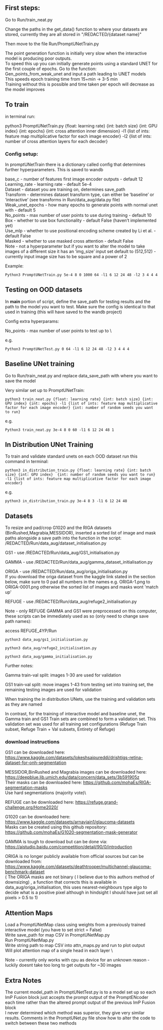 
## First steps:

Go to Run/train_neat.py

Change the paths in the get_data() function to where your datasets are stored, currently they are all stored in "/REDACTED/{dataset name}"

Then move to the file Run/PromptUNetTrain.py

The point generation function is initially very slow when the interactive model is producing poor outputs.\
To speed this up you can initially generate points using a standard UNET for the first couple of epochs. Go to the function: \
Gen_points_from_weak_unet and input a path leading to UNET models\
This speeds epoch training time from 15+min -> 3-5 min\
Training without this is possible and time taken per epoch will decrease as the model improves



## To train

in terminal run: 

python3 PromptUNetTrain.py {float: learning rate} {int: batch size} {int: GPU index} {int: epochs} {int: cross attention inner dimension} -l1 {list of ints: feature map multiplicative factor for each image encoder} -l2 {list of ints: number of cross attention layers for each decoder}

### Config setup:

In promptUNetTrain there is a dictionary called config that determines further hyperparameters. This is saved to wandb 


base_c - number of features first image encoder outputs - default 12 \
Learning_rate - learning rate - default 5e-4 \
Dataset - dataset you are training on, determines save_path \
Transform - determines dataset transform type, can either be ‘baseline’ or ‘interactive’ (see transforms in Run/data_aug/data.py file) \
Weak_unet_epochs - how many epochs to generate points with normal unet with - default 5 \
No_points - max number of user points to use during training - default 10 \
Box - whether to use box functionality - default False (haven’t implemented yet) \
Use_mlp - whether to use positional encoding scheme created by Li et al.  - default False \
Masked - whether to use masked cross attention - default False \
Note - not a hyperparameter but if you want to alter the model to take images of a different size it has an ‘img_size’ input set default to (512,512) - currently input image size has to be square and a power of 2


Example:


`Python3 PromptUNetTrain.py 5e-4 8 0 1000 64 -l1 6 12 24 48 -l2 3 4 4 4`

## Testing on OOD datasets
In __main__ portion of script, define the save_path for testing results and the path to the model you want to test. Make sure the config is identical to that used in training (this will have saved to the wandb project)

Config extra hyperparams: 

No_points - max number of user points to test up to \


e.g.

`Python3 PromptUNetTest.py 0 64 -l1 6 12 24 48 -l2 3 4 4 4 `


## Baseline UNet training
Go to Run/train_neat.py and replace data_save_path with where you want to save the model


Very similar set up to PromptUNetTrain:


`python3 train_neat.py {float: learning rate} {int: batch size} {int: GPU index} {int: epochs} -l1 {list of ints: feature map multiplicative factor for each image encoder} {int: number of random seeds you want to run}`

e.g. 


`Python3 train_neat.py 3e-4 8 0 60 -l1 6 12 24 48 1`

## In Distribution UNet Training
To train and validate standard unets on each OOD dataset run this command in terminal: 



`python3 in_distribution_train.py {float: learning rate} {int: batch size} {int: GPU index}  {int: number of random seeds you want to run} -l1 {list of ints: feature map multiplicative factor for each image encoder}`


e.g.

`python3 in_distribution_train.py 3e-4 8 3 -l1 6 12 24 48 `


## Datasets
To resize and pad/crop G1020 and the RIGA datasets (BinRushed,Magrabia,MESSIDOR), inserted a sorted list of image and mask paths alongside a save path into the function in the script: /REDACTED/Run/data_aug/dataset_initialisation.py


GS1 - use /REDACTED/Run/data_aug/GS1_initialisation.py


GAMMA - use /REDACTED/Run/data_aug/gamma_dataset_initialisation.py


ORIGA - use /REDACTED/Run/data_aug/origa_initialisation.py \
If you download the origa dataset from the kaggle link stated in the section below, make sure to 0 pad all numbers in the names e.g. ORIGA-1.png to ORIGA-0001.png otherwise the sorted list of images and masks wont 'match up'

REFUGE - use /REDACTED/Run/data_aug/refuge2_initialisation.py

Note - only REFUGE GAMMA and GS1 were preprocessed on this computer, these scripts can be immediately used as so (only need to change save path names):

access REFUGE_4YP/Run
```
python3 data_aug/gs1_initialisation.py

python3 data_aug/refuge2_initialisation.py

python3 data_aug/gamma_initialisation.py
```


Further notes:

Gamma train-val split: images 1-30 are used for validation

GS1 train-val split: move images 1-43 from testing set into training set, the remaining testing images are used for validation


When training the in distribution UNets, use the training and validation sets as they are named


In contrast, for the training of interactive model and baseline unet, the Gamma train and GS1 Train sets are combined to form a validation set. This validation set was used for all training set configurations (Refuge Train subset, Refuge Train + Val subsets, Entirety of Refuge)





### download instructions

GS1 can be downloaded here: https://www.kaggle.com/datasets/lokeshsaipureddi/drishtigs-retina-dataset-for-onh-segmentation


MESSIDOR,BinRushed and Magrabia images can be downloaded here: https://deepblue.lib.umich.edu/data/concern/data_sets/3b591905z \
Their masks can be downloaded here: https://github.com/mohaEs/RIGA-segmentation-masks \
Use hard segmentations (majority vote)\


REFUGE can be downloaded here: https://refuge.grand-challenge.org/Home2020/

G1020 can be downloaded here: https://www.kaggle.com/datasets/arnavjain1/glaucoma-datasets \
Masks can be created using this github repository: https://github.com/mohaEs/G1020-segmentation-mask-generator


GAMMA is tough to download but can be done via: https://aistudio.baidu.com/competition/detail/90/0/introduction


ORIGA is no longer publicly available from official sources but can be downloaded from: \
https://www.kaggle.com/datasets/deathtrooper/multichannel-glaucoma-benchmark-dataset \
( The ORIGA masks are not binary ( I believe due to this authors method of downsizing) , a function that corrects this is available in data_aug/origa_initialisation, this uses nearest-neighbours type algo to decide what is a positive pixel although in hindsight I should have just set all pixels > 0.5 to 1)

## Attention Maps


Load a PromptUNetMap class using weights from a previously trained interactive model (you have to set strict = False) \
Write save_path for map CSV in PromptUNetMap.py \
Run PromptUNetMap.py \
Write string path to map CSV into attn_maps.py and run to plot output \
Will plot attention map of a single head in each layer \

Note - currently only works with cpu as device for an unknown reason - luckily doesnt take too long to get outputs for ~30 images 

## Extra Notes

The current model_path in PromptUNetTest.py is to a model set up so each ImP Fusion block just accepts the prompt output of the PromptENcoder each time rather than the altered prompt output of the previous ImP Fusion block \
I never determined which method was superior, they give very similar results. Comments in the PromptUNet.py file show how to alter the code to switch between these two methods











